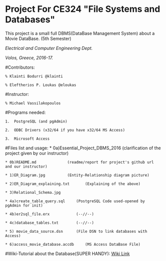 # Project For CE324 "File Systems and Databases" 

This project is a small full DBMS(DataBase Management System) about a
Movie DataBase. (5th Semester)

_Electrical and Computer Engineering Dept._

_Volos, Greece, 2016-17._



#Contributors:

	% Klainti Bodurri @klainti
	
	% Eleftherios P. Loukas @eloukas

#Instructor: 

	% Michael Vassilakopoulos



#Programs needed:

	1.  PostgreSQL (and pgAdmin)

	2.  ODBC Drivers (x32/64 if you have x32/64 MS Access)

	3.  Microsoft Access

#Files list and usage:
	* 0a)Essential_Project_DBMS_2016	(clarification of the project given by our instructor)
	
	* 0b)README.md				(readme/report for project's github url and our instructor)
	
	* 1)ER_Diagram.jpg 			(Entity-Relationship diagram picture)
	
	* 2)ER_Diagram_explaining.txt		(Explaining of the above)
	
	* 3)Relational_Schema.jpg		
	
	* 4a)create_table_query.sql		(PostgreSQL Code used-opened by pgAdmin for init)
	
	* 4b)er2sql_file.erx			(--//--)
	
	* 4c)database_tables.txt 		(--//--)
	
	* 5) movie_data_source.dsn 		(File DSN to link databases with Access)
	
	* 6)access_movie_database.accdb 	(MS Access DataBase File)
	
#Wiki-Tutorial about the Database(SUPER HANDY):
[Wiki Link](https://github.com/Klainti/Movie-Database/wiki/Database-Setup)

